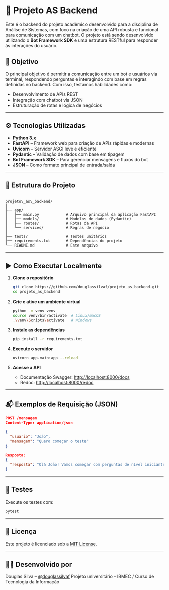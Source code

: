 # 🚀 Projeto AS Backend

Este é o backend do projeto acadêmico desenvolvido para a disciplina de Análise de Sistemas, com foco na criação de uma API robusta e funcional para comunicação com um chatbot. O projeto está sendo desenvolvido utilizando o **Bot Framework SDK** e uma estrutura RESTful para responder às interações do usuário.

## 📌 Objetivo

O principal objetivo é permitir a comunicação entre um bot e usuários via terminal, respondendo perguntas e interagindo com base em regras definidas no backend. Com isso, testamos habilidades como:

- Desenvolvimento de APIs REST
- Integração com chatbot via JSON
- Estruturação de rotas e lógica de negócios

---

## ⚙️ Tecnologias Utilizadas

- **Python 3.x**
- **FastAPI** – Framework web para criação de APIs rápidas e modernas
- **Uvicorn** – Servidor ASGI leve e eficiente
- **Pydantic** – Validação de dados com base em tipagem
- **Bot Framework SDK** – Para gerenciar mensagens e fluxos do bot
- **JSON** – Como formato principal de entrada/saída

---

## 📁 Estrutura do Projeto

```

projeto\_as\_backend/
│
├── app/
│   ├── main.py            # Arquivo principal da aplicação FastAPI
│   ├── models/            # Modelos de dados (Pydantic)
│   ├── routes/            # Rotas da API
│   └── services/          # Regras de negócio
│
├── tests/                 # Testes unitários
├── requirements.txt       # Dependências do projeto
└── README.md              # Este arquivo

````

---

## ▶️ Como Executar Localmente

1. **Clone o repositório**
   ```bash
   git clone https://github.com/douglassilvaf/projeto_as_backend.git
   cd projeto_as_backend
   ```

2. **Crie e ative um ambiente virtual**

   ```bash
   python -m venv venv
   source venv/bin/activate  # Linux/macOS
   .\venv\Scripts\activate   # Windows
   ```

3. **Instale as dependências**

   ```bash
   pip install -r requirements.txt
   ```

4. **Execute o servidor**

   ```bash
   uvicorn app.main:app --reload
   ```

5. **Acesse a API**

   * Documentação Swagger: [http://localhost:8000/docs](http://localhost:8000/docs)
   * Redoc: [http://localhost:8000/redoc](http://localhost:8000/redoc)

---

## 📬 Exemplos de Requisição (JSON)

```json
POST /mensagem
Content-Type: application/json

{
  "usuario": "João",
  "mensagem": "Quero começar o teste"
}
```

```json
Resposta:
{
  "resposta": "Olá João! Vamos começar com perguntas de nível iniciante."
}
```

---

## 🧪 Testes

Execute os testes com:

```bash
pytest
```

---

## 📄 Licença

Este projeto é licenciado sob a [MIT License](LICENSE).

---

## 👨‍💻 Desenvolvido por

Douglas Silva – [@douglassilvaf](https://github.com/douglassilvaf)
Projeto universitário - IBMEC / Curso de Tecnologia da Informação
